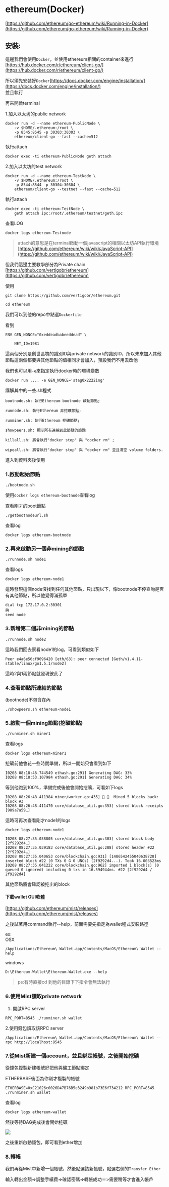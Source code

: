 # ethereum\(Docker\)

[https://github.com/ethereum/go-ethereum/wiki/Running-in-Docker](https://github.com/ethereum/go-ethereum/wiki/Running-in-Docker)

## 安裝:

這邊我們會使用`Docker`，並使用ethereum相關的container來進行  
[https://hub.docker.com/r/ethereum/client-go/](https://hub.docker.com/r/ethereum/client-go/)

所以須先安裝好`Docker`[https://docs.docker.com/engine/installation/](https://docs.docker.com/engine/installation/)  
並且執行

再來開啟terminal

1.加入以太坊的public network

```text
docker run -d --name ethereum-PublicNode \
    -v $HOME/.ethereum:/root \
    -p 8545:8545 -p 30303:30303 \
    ethereum/client-go --fast --cache=512
```

執行attach

```text
docker exec -ti ethereum-PublicNode geth attach
```

2.加入以太坊的test network

```text
docker run -d --name ethereum-TestNode \
    -v $HOME/.ethereum:/root \
    -p 8544:8544 -p 30304:30304 \
    ethereum/client-go --testnet --fast --cache=512
```

執行attach

```text
docker exec -ti ethereum-TestNode \
    geth attach ipc:/root/.ethereum/testnet/geth.ipc
```

查看LOG

```text
docker logs ethereum-Testnode
```

> attach的意思是在terminal啟動一個javascript的相關以太坊API執行環境  
> [https://github.com/ethereum/wiki/wiki/JavaScript-API](https://github.com/ethereum/wiki/wiki/JavaScript-API)

但我們這邊主要教學部分為Private chain  
[https://github.com/vertigobr/ethereum](https://github.com/vertigobr/ethereum)

使用

```text
git clone https://github.com/vertigobr/ethereum.git

cd ethereum
```

我們可以到他的repo中點選`Dockerfile`

看到

```text
ENV GEN_NONCE="0xeddeadbabeeddead" \

    NET_ID=1981
```

這兩個分別是創世區塊的識別ID與private network的識別ID，所以未來加入其他節點這兩個都要與其他節點的值相同才會加入，預設我們不用去改他

我們也可以用`-e`來指定執行docker時的環境變數

```text
docker run .... -e GEN_NONCE='stag0x2222ing'
```

講解其中的一些.sh程式

```text
bootnode.sh: 執行Ethereum bootnode 啟動節點;

runnode.sh: 執行Ethereum 非挖礦節點;

runminer.sh: 執行Ethereum 挖礦節點;

showpeers.sh: 顯示所有連線到此節點的節點

killall.sh: 將會執行"docker stop" 與 "docker rm" ;

wipeall.sh: 將會執行"docker stop" 與 "docker rm" 並且清空 volume folders.
```

進入到資料夾後使用

### 1.啟動起始節點

```text
./bootnode.sh
```

使用`docker logs ethereum-bootnode`查看log

查看剛才的boot節點

```text
./getbootnodeurl.sh
```

查看log

```text
docker logs ethereum-bootnode
```

### 2.再來啟動另一個非mining的節點

```text
./runnode.sh node1
```

查看logs

```text
docker logs ethereum-node1
```

這時發現這個node沒找到任何其他節點，只出現以下，像bootnode不停查詢是否有其他節點，所以他覺得滿孤單

```text
dial tcp 172.17.0.2:30301
與
seed node
```

### 3.新增第二個非mining的節點

```text
./runnode.sh node2
```

這時我們回去察看node1的log，可看到類似如下

```text
Peer e4a6e56cf9096420 [eth/63]: peer connected [Geth/v1.4.11-stable/linux/go1.5.1/node2]
```

這時2與1兩節點就發現彼此了

### 4.查看節點所連結的節點

\(bootnode\)不包含在內

```text
./showpeers.sh ethereum-node1
```

### 5.啟動一個mining節點\(挖礦節點\)

```text
./runminer.sh miner1
```

查看logs

```text
docker logs ethereum-miner1
```

挖礦前他會花一些時間準備，所以一開始只會看到如下

```text
I0208 08:18:46.744549 ethash.go:291] Generating DAG: 33%
I0208 08:18:53.107984 ethash.go:291] Generating DAG: 34%
```

等到他跑到100%，準備完成後他會開始挖礦，可看如下logs

```text
I0208 08:26:48.411384 miner/worker.go:435] 🔨 🔗  Mined 5 blocks back: block #3
I0208 08:26:48.411470 core/database_util.go:353] stored block receipts [989a7a59…]
```

這時可再次查看剛才node1的logs

`docker logs ethereum-node1`

```text
I0208 08:27:35.038805 core/database_util.go:303] stored block body [2f9292d4…]
I0208 08:27:35.039183 core/database_util.go:288] stored header #22 [2f9292d4…]
I0208 08:27:35.040653 core/blockchain.go:931] [1486542455040638728] inserted block #22 (0 TXs 0 G 0 UNCs) (2f9292d4...). Took 16.003523ms
I0208 08:27:35.041222 core/blockchain.go:962] imported 1 block(s) (0 queued 0 ignored) including 0 txs in 16.594944ms. #22 [2f9292d4 / 2f9292d4]
```

其他節點將會確認被挖出的block

#### 下載wallet GUI軟體

[https://github.com/ethereum/mist/releases](https://github.com/ethereum/mist/releases)

之後試著用command執行--help，前面需要先指定為wallet程式安裝路徑

ex:  
OSX

```text
/Applications/Ethereum\ Wallet.app/Contents/MacOS/Ethereum\ Wallet --help
```

windows

```text
D:\Ethereum-Wallet\Ethereum-Wallet.exe --help
```

> ps:有時直接cd 到他的目錄下下指令會無法執行

### 6.使用Mist讀取private network

1. 開啟RPC server

```text
RPC_PORT=8545 ./runminer.sh wallet
```

2.使用錢包讀取該RPC server

```text
/Applications/Ethereum\ Wallet.app/Contents/MacOS/Ethereum\ Wallet --rpc http://localhost:8545
```

### 7.從Mist新建一個account，並且綁定帳號，之後開始挖礦

從錢包複製新建帳號好把他與礦工節點綁定

ETHERBASE後面為你剛才複製的帳號

```text
ETHERBASE=0xC21026c0026D47B76B5e3249b981b73E6f734212 RPC_PORT=8545 ./runminer.sh wallet
```

查看log

```text
docker logs ethereum-wallet
```

然後等待DAG完成後會開始挖礦

![](.gitbook/assets/螢幕快照%202017-02-10%20下午4.52.15.png)

之後重新啟動錢包，即可看到ether增加

### 8.轉帳

我們再從Mist中新增一個帳號，然後點選該新帳號，點選右側的`Transfer Ether`

輸入轉出金額=&gt;調整手續費=&gt;確認密碼=&gt;轉帳成功＝&gt;需要稍等才會進入帳戶

